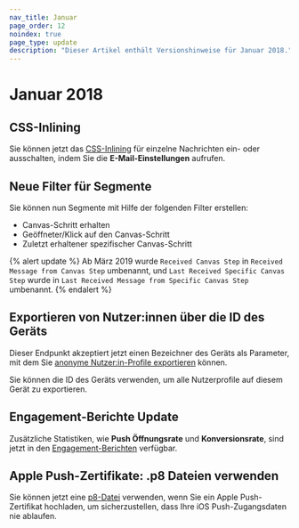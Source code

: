 ```yaml
---
nav_title: Januar
page_order: 12
noindex: true
page_type: update
description: "Dieser Artikel enthält Versionshinweise für Januar 2018."
---
```

# Januar 2018

## CSS-Inlining

Sie können jetzt das [CSS-Inlining]({{site.baseurl}}/user_guide/message_building_by_channel/email/css_inline/#css-inlining) für einzelne Nachrichten ein- oder ausschalten, indem Sie die **E-Mail-Einstellungen** aufrufen.

## Neue Filter für Segmente

Sie können nun Segmente mit Hilfe der folgenden Filter erstellen:
- Canvas-Schritt erhalten
- Geöffneter/Klick auf den Canvas-Schritt
- Zuletzt erhaltener spezifischer Canvas-Schritt

{% alert update %}
Ab März 2019 wurde `Received Canvas Step` in `Received Message from Canvas Step` umbenannt, und `Last Received Specific Canvas Step` wurde in `Last Received Message from Specific Canvas Step` umbenannt.
{% endalert %}

## Exportieren von Nutzer:innen über die ID des Geräts

Dieser Endpunkt akzeptiert jetzt einen Bezeichner des Geräts als Parameter, mit dem Sie [anonyme Nutzer:in-Profile exportieren]({{site.baseurl}}/developer_guide/rest_api/export/#users-by-identifier-endpoint) können.

Sie können die ID des Geräts verwenden, um alle Nutzerprofile auf diesem Gerät zu exportieren.

## Engagement-Berichte Update

Zusätzliche Statistiken, wie **Push Öffnungsrate** und **Konversionsrate**, sind jetzt in den [Engagement-Berichten]({{site.baseurl}}/user_guide/data_and_analytics/reporting/engagement_reports/#engagement-reports) verfügbar.

## Apple Push-Zertifikate: .p8 Dateien verwenden

Sie können jetzt eine [p8-Datei]({{site.baseurl}}/developer_guide/platform_integration_guides/swift/push_notifications/integration/#recommended-option-using-a-p8-file-authentication-tokens) verwenden, wenn Sie ein Apple Push-Zertifikat hochladen, um sicherzustellen, dass Ihre iOS Push-Zugangsdaten nie ablaufen.


